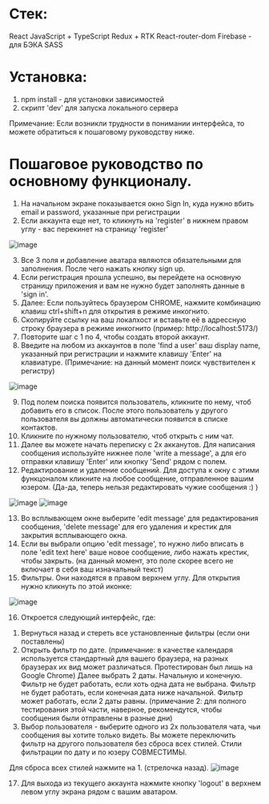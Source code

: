 # Стек:
React
JavaScript + TypeScript
Redux + RTK
React-router-dom
Firebase - для БЭКА
SASS

# Установка:
1) npm install - для установки зависимостей
2) скрипт 'dev' для запуска локального сервера

Примечание: Если возникли трудности в понимании интерфейса, то можете обратиться к пошаговому руководству ниже.

# Пошаговое руководство по основному функционалу.
1) На начальном экране показывается окно Sign In, куда нужно вбить email и password, указанные при регистрации
2) Если аккаунта еще нет, то кликнуть на 'register' в нижнем правом углу - вас перекинет на страницу 'register'



 ![image](https://github.com/DragonRomeo/messenger/assets/74453874/ab344e06-ba43-4c2a-a5be-aa0e6cd28177)

3) Все 3 поля и добавление аватара являются обязательными для заполнения. После чего нажать кнопку sign up.
4) Если регистрация прошла успешно, вы перейдете на основную страницу приложения и вам не нужно будет заполнять данные в 'sign in'.
5) Далее: Если пользуйтесь браузером CHROME, нажмите комбинацию клавиш ctrl+shift+n для открытия в режиме инкогнито.
6) Скопируйте ссылку на ваш локалхост и вставьте её в адрессную строку браузера в режиме инкогнито (пример: http://localhost:5173/)
7) Повторите шаг с 1 по 4, чтобы создать второй аккаунт.
8) Введите на любом из аккаунтов в поле 'find a user' ваш display name, указанный при регистрации и нажмите клавишу 'Enter' на клавиатуре. (Примечание: на данный момент поиск чувствителен к регистру)



 ![image](https://github.com/DragonRomeo/messenger/assets/74453874/4500868c-9079-4f28-8144-a6365a423689)

9) Под полем поиска появится пользователь, кликните по нему, чтоб добавить его в список. После этого пользователь у другого пользователя вы должны автоматически появится в списке контактов.
10) Кликните по нужному пользователю, чтоб открыть с ним чат.
11) Далее вы можете начать переписку с 2х акканутов. Для написания сообщения используйте нижнее поле 'write a message', а для его отправки клавишу 'Enter' или кнопку 'Send' рядом с полем.
12) Редактирование и удаление сообщений. Для доступа к окну с этими функцоналом кликните на любое сообщение, отправленное вашим юзером. (Да-да, теперь нельзя редактировать чужие сообщения :) )



 ![image](https://github.com/DragonRomeo/messenger/assets/74453874/d56b12df-687b-4759-94b9-acc62be1710e) ![image](https://github.com/DragonRomeo/messenger/assets/74453874/42d2247b-43cf-4cd5-8af0-b596ac5290e1)
 
13) Во всплывающем окне выберите 'edit message' для редактирования сообщения, 'delete message' для его удаления и крестик для закрытия всплывающего окна.
14) Если вы выбрали опцию 'edit message', то нужно либо вписать в поле 'edit text here' ваше новое сообщение, либо нажать крестик, чтобы закрыть. (на данный момент, это поле скорее всего не включает в себя ваш изначальный текст)
15) Фильтры. Они находятся в правом верхнем углу. Для открытия нужно кликнуть по этой иконке: 



![image](https://github.com/DragonRomeo/messenger/assets/74453874/0c07d3dc-ac3d-4a55-922c-02f1fb564045)

16) Откроется следующий интерфейс, где:
1. Вернуться назад и стереть все установленные фильтры (если они поставлены)
2. Открыть фильтр по дате. (примечание: в качестве календаря используется стандартный для вашего браузера, на разных браузерах их вид может различаться. Протестирован был лишь на Google Chrome)
Далее выбрать 2 даты. Начальную и конечную. Фильтр не будет работать, если хоть одна дата не выбрана. Фильтр не будет работать, если конечная дата ниже начальной. Фильтр может работать, если 2 даты равны. 
(примечание 2: для полного тестирования этой части, наверное, рекомендутся, чтобы сообщения были отправлены в разные дни)
3. Выбор пользователя - выберите одного из 2х пользователя чата, чьи сообщения вы хотите только видеть. Вы можете переключить фильтр на другого пользователя без сброса всех стилей. 
Стили фильтрации по дату и по юзеру СОВМЕСТИМЫ. 

Для сброса всех стилей нажмите на 1. (стрелочка назад).
 ![image](https://github.com/DragonRomeo/messenger/assets/74453874/f0a12e82-dc65-44e8-9fea-84e0d6f0e75d)

17) Для выхода из текущего аккаунта нажмите кнопку 'logout' в верхнем левом углу экрана рядом с вашим аватаром.


